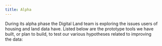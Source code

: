 ```yaml
---
title: Alpha
---
```


During its alpha phase the Digital Land team is exploring the issues users of housing and land data have. Listed below are the prototype tools we have built, or plan to build, to test our various hypotheses related to improving the data: